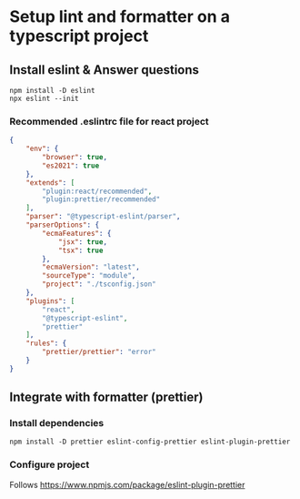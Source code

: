 # Setup lint and formatter on a typescript project

## Install eslint & Answer questions
```
npm install -D eslint
npx eslint --init
```
### Recommended .eslintrc file for react project
```json
{
    "env": {
        "browser": true,
        "es2021": true
    },
    "extends": [
        "plugin:react/recommended",
        "plugin:prettier/recommended"
    ],
    "parser": "@typescript-eslint/parser",
    "parserOptions": {
        "ecmaFeatures": {
            "jsx": true,
            "tsx": true
        },
        "ecmaVersion": "latest",
        "sourceType": "module",
        "project": "./tsconfig.json"
    },
    "plugins": [
        "react",
        "@typescript-eslint",
        "prettier"
    ],
    "rules": {
        "prettier/prettier": "error"
    }
}
```

## Integrate with formatter (prettier)

### Install dependencies
```
npm install -D prettier eslint-config-prettier eslint-plugin-prettier
```

### Configure project
Follows https://www.npmjs.com/package/eslint-plugin-prettier
